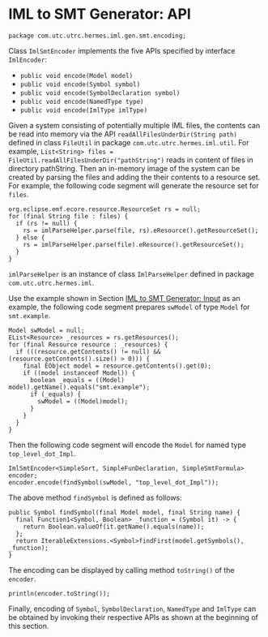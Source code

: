 # IML to SMT Generator: API

`package com.utc.utrc.hermes.iml.gen.smt.encoding;`

Class `ImlSmtEncoder` implements the five APIs specified by interface `ImlEncoder`: 

- `public void encode(Model model)`
- `public void encode(Symbol symbol)`
- `public void encode(SymbolDeclaration symbol)`
- `public void encode(NamedType type)`
- `public void encode(ImlType imlType)`

Given a system consisting of potentially multiple IML files, the contents can be read into memory via the API `readAllFilesUnderDir(String path)` defined in class `FileUtil` in package `com.utc.utrc.hermes.iml.util`. 
For example, `List<String> files = FileUtil.readAllFilesUnderDir("pathString")` reads in content of files in directory pathString. 
Then an in-memory image of the system can be created by parsing the files and adding the their contents to a resource set. 
For example, the following code segment will generate the resource set for `files`. 

    org.eclipse.emf.ecore.resource.ResourceSet rs = null;
    for (final String file : files) {
      if (rs != null) {
        rs = imlParseHelper.parse(file, rs).eResource().getResourceSet();
      } else {
        rs = imlParseHelper.parse(file).eResource().getResourceSet();
      }
    }

`imlParseHelper` is an instance of class `ImlParseHelper` defined in package `com.utc.utrc.hermes.iml`. 

Use the example shown in Section [IML to SMT Generator: Input](./.gen_smt_input.md.html) as an example, the following code segment prepares `swModel` of type `Model` for `smt.example`. 

    Model swModel = null;
    EList<Resource> _resources = rs.getResources();
    for (final Resource resource : _resources) {
      if (((resource.getContents() != null) && (resource.getContents().size() > 0))) {
        final EObject model = resource.getContents().get(0);
        if ((model instanceof Model)) {
          boolean _equals = ((Model) model).getName().equals("smt.example");
          if (_equals) {
            swModel = ((Model)model);
          }
        }
      }
    }

Then the following code segment will encode the `Model` for named type `top_level_dot_Impl`. 

    ImlSmtEncoder<SimpleSort, SimpleFunDeclaration, SimpleSmtFormula> encoder;
    encoder.encode(findSymbol(swModel, "top_level_dot_Impl"));

The above method `findSymbol` is defined as follows:
    
    public Symbol findSymbol(final Model model, final String name) {
      final Function1<Symbol, Boolean> _function = (Symbol it) -> {
        return Boolean.valueOf(it.getName().equals(name));
      };
      return IterableExtensions.<Symbol>findFirst(model.getSymbols(), _function);
    }    
    
The encoding can be displayed by calling method `toString()` of the `encoder`.

    println(encoder.toString());

Finally, encoding of `Symbol`, `SymbolDeclaration`, `NamedType` and `ImlType` can be obtained by invoking their respective APIs as shown at the beginning of this section.
